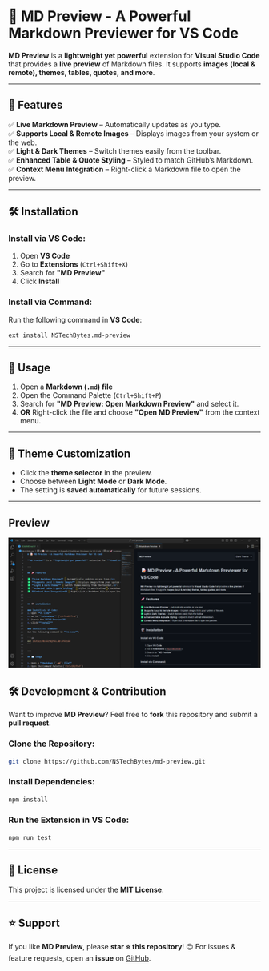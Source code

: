 # 📝 MD Preview - A Powerful Markdown Previewer for VS Code

**MD Preview** is a **lightweight yet powerful** extension for **Visual Studio Code** that provides a **live preview** of Markdown files. It supports **images (local & remote), themes, tables, quotes, and more**.

---

## 🚀 Features

✅ **Live Markdown Preview** – Automatically updates as you type.<br>
✅ **Supports Local & Remote Images** – Displays images from your system or the web.<br>
✅ **Light & Dark Themes** – Switch themes easily from the toolbar.<br>
✅ **Enhanced Table & Quote Styling** – Styled to match GitHub’s Markdown.<br>
✅ **Context Menu Integration** – Right-click a Markdown file to open the preview.<br>

---

## 🛠️ Installation

### Install via VS Code:
1. Open **VS Code**
2. Go to **Extensions** (`Ctrl+Shift+X`)
3. Search for **"MD Preview"**
4. Click **Install**

### Install via Command:
Run the following command in **VS Code**:

```sh
ext install NSTechBytes.md-preview
```

---

## 📖 Usage

1. Open a **Markdown (`.md`) file**
2. Open the Command Palette (`Ctrl+Shift+P`)
3. Search for **"MD Preview: Open Markdown Preview"** and select it.
4. **OR** Right-click the file and choose **"Open MD Preview"** from the context menu.

---

## 🎨 Theme Customization

- Click the **theme selector** in the preview.
- Choose between **Light Mode** or **Dark Mode**.
- The setting is **saved automatically** for future sessions.

---

## Preview
![Preview Screenshot](./images/screenshots/preview.png)


## 🛠️ Development & Contribution

Want to improve **MD Preview**? Feel free to **fork** this repository and submit a **pull request**.

### Clone the Repository:
```sh
git clone https://github.com/NSTechBytes/md-preview.git
```

### Install Dependencies:
```sh
npm install
```

### Run the Extension in VS Code:
```sh
npm run test
```

---

## 📜 License

This project is licensed under the **MIT License**.

---

## ⭐ Support

If you like **MD Preview**, please **star ⭐ this repository**! 😊
For issues & feature requests, open an **issue** on [GitHub](https://github.com/NSTechBytes/md-preview/issues).

